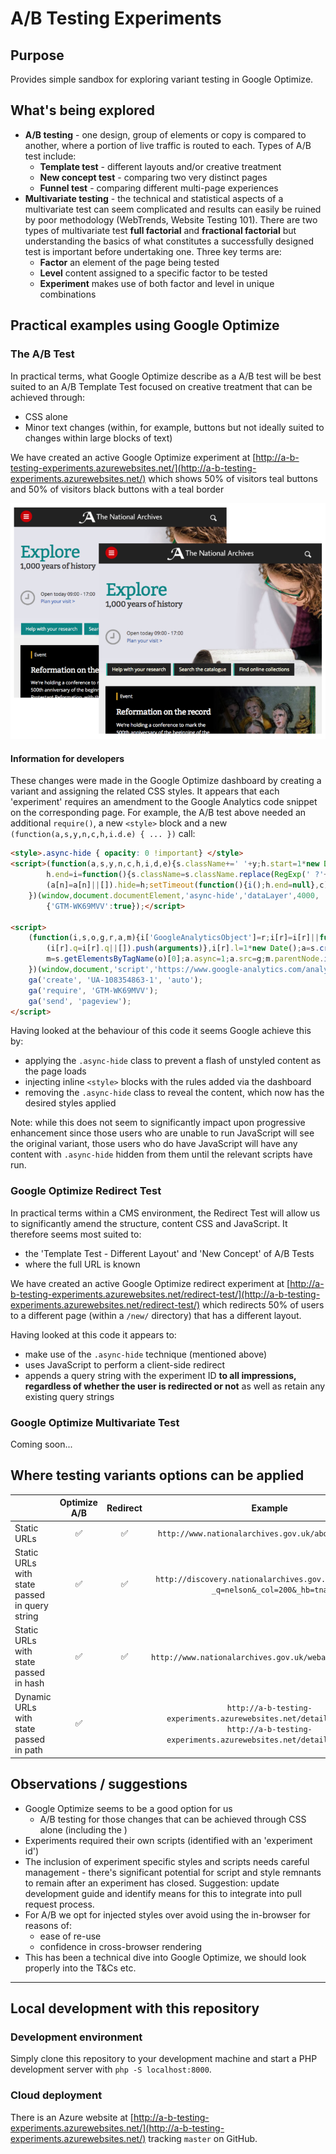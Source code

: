 # A/B Testing Experiments

## Purpose

Provides simple sandbox for exploring variant testing in Google Optimize.

## What's being explored

* **A/B testing** - one design, group of elements or copy is compared to another, where a portion of live traffic is routed to each. Types of A/B test include:
    * **Template test** - different layouts and/or creative treatment 
    * **New concept test** - comparing two very distinct pages
    * **Funnel test** - comparing different multi-page experiences
* **Multivariate testing** - the technical and statistical aspects of a multivariate test can seem complicated and results can easily be ruined by poor methodology (WebTrends, Website Testing 101). There are two types of multivariate test **full factorial** and **fractional factorial** but understanding the basics of what constitutes a successfully designed test is important before undertaking one. Three key terms are:
    * **Factor** an element of the page being tested
    * **Level** content assigned to a specific factor to be tested
    * **Experiment** makes use of both factor and level in unique combinations

## Practical examples using Google Optimize

### The A/B Test

In practical terms, what Google Optimize describe as a A/B test will be best suited to an A/B Template Test focused on creative treatment that can be achieved through: 

* CSS alone
* Minor text changes (within, for example, buttons but not ideally suited to changes within large blocks of text)

We have created an active Google Optimize experiment at [http://a-b-testing-experiments.azurewebsites.net/](http://a-b-testing-experiments.azurewebsites.net/) which shows 50% of visitors teal buttons and 50% of visitors black buttons with a teal border 

![A/B Test in Google Optimize](a-b-optimize.png)

#### Information for developers

These changes were made in the Google Optimize dashboard by creating a variant and assigning the related CSS styles. It appears that each 'experiment' requires an amendment to the Google Analytics code snippet on the corresponding page. For example, the A/B test above needed an additional `require()`, a new `<style>` block and a new `(function(a,s,y,n,c,h,i.d.e) { ... })` call: 

```html
<style>.async-hide { opacity: 0 !important} </style>
<script>(function(a,s,y,n,c,h,i,d,e){s.className+=' '+y;h.start=1*new Date;
        h.end=i=function(){s.className=s.className.replace(RegExp(' ?'+y),'')};
        (a[n]=a[n]||[]).hide=h;setTimeout(function(){i();h.end=null},c);h.timeout=c;
    })(window,document.documentElement,'async-hide','dataLayer',4000,
        {'GTM-WK69MVV':true});</script>

<script>
    (function(i,s,o,g,r,a,m){i['GoogleAnalyticsObject']=r;i[r]=i[r]||function(){
        (i[r].q=i[r].q||[]).push(arguments)},i[r].l=1*new Date();a=s.createElement(o),
        m=s.getElementsByTagName(o)[0];a.async=1;a.src=g;m.parentNode.insertBefore(a,m)
    })(window,document,'script','https://www.google-analytics.com/analytics.js','ga');
    ga('create', 'UA-108354863-1', 'auto');
    ga('require', 'GTM-WK69MVV');
    ga('send', 'pageview');
</script>
```

Having looked at the behaviour of this code it seems Google achieve this by:

* applying the `.async-hide` class to prevent a flash of unstyled content as the page loads
* injecting inline `<style>` blocks with the rules added via the dashboard
* removing the `.async-hide` class to reveal the content, which now has the desired styles applied

Note: while this does not seem to significantly impact upon progressive enhancement since those users who are unable to run JavaScript will see the original variant, those users who do have JavaScript will have any content with `.async-hide` hidden from them until the relevant scripts have run. 

### Google Optimize Redirect Test

In practical terms within a CMS environment, the Redirect Test will allow us to significantly amend the structure, content CSS and JavaScript. It therefore seems most suited to: 
* the 'Template Test - Different Layout' and 'New Concept' of A/B Tests
* where the full URL is known

We have created an active Google Optimize redirect experiment at [http://a-b-testing-experiments.azurewebsites.net/redirect-test/](http://a-b-testing-experiments.azurewebsites.net/redirect-test/) which redirects 50% of users to a different page (within a `/new/` directory) that has a different layout.


Having looked at this code it appears to: 

* make use of the `.async-hide` technique (mentioned above)
* uses JavaScript to perform a client-side redirect
* appends a query string with the experiment ID **to all impressions, regardless of whether the user is redirected or not** as well as retain any existing query strings

### Google Optimize Multivariate Test 

Coming soon...

## Where testing variants options can be applied

|                                               | Optimize A/B       | Redirect           | Example                                                                         |
| --------------------------------------------- |:-------------:     | :--------:         |:------------------:                                                             |
| Static URLs                                   | :white_check_mark: | :white_check_mark: | `http://www.nationalarchives.gov.uk/about/visit-us/`                            |
| Static URLs with state passed in query string | :white_check_mark: | :white_check_mark: | `http://discovery.nationalarchives.gov.uk/results/r?_q=nelson&_col=200&_hb=tna` |
| Static URLs with state passed in hash         | :white_check_mark: | :white_check_mark: | `http://www.nationalarchives.gov.uk/webarchive/atoz/#t`                         |
| Dynamic URLs with state passed in path        | :white_check_mark: |                    | `http://a-b-testing-experiments.azurewebsites.net/details/C4462857 http://a-b-testing-experiments.azurewebsites.net/details/D8206854` |

## Observations / suggestions

* Google Optimize seems to be a good option for us
    * A/B testing for those changes that can be achieved through CSS alone (including the )
* Experiments required their own scripts (identified with an 'experiment id')
* The inclusion of experiment specific styles and scripts needs careful management - there's significant potential for script and style remnants to remain after an experiment has closed. Suggestion: update development guide and identify means for this to integrate into pull request process.
* For A/B we opt for injected styles over avoid using the in-browser for reasons of:
    * ease of re-use
    * confidence in cross-browser rendering
* This has been a technical dive into Google Optimize, we should look properly into the T&Cs etc. 

-------

## Local development with this repository

### Development environment

Simply clone this repository to your development machine and start a PHP development server with `php -S localhost:8000`.

### Cloud deployment

There is an Azure website at [http://a-b-testing-experiments.azurewebsites.net/](http://a-b-testing-experiments.azurewebsites.net/) tracking `master` on GitHub.